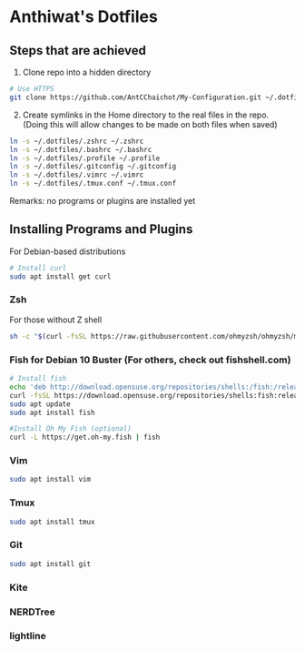 # Anthiwat's Dotfiles

## Steps that are achieved

1. Clone repo into a hidden directory

```bash
# Use HTTPS
git clone https://github.com/AntCChaichot/My-Configuration.git ~/.dotfiles
```

2. Create symlinks in the Home directory to the real files in the repo. (Doing this will allow changes to be made on both files when saved)

```bash
ln -s ~/.dotfiles/.zshrc ~/.zshrc
ln -s ~/.dotfiles/.bashrc ~/.bashrc
ln -s ~/.dotfiles/.profile ~/.profile
ln -s ~/.dotfiles/.gitconfig ~/.gitconfig
ln -s ~/.dotfiles/.vimrc ~/.vimrc
ln -s ~/.dotfiles/.tmux.conf ~/.tmux.conf
```

Remarks: no programs or plugins are installed yet

## Installing Programs and Plugins
For Debian-based distributions

```bash
# Install curl
sudo apt install get curl
```

### Zsh
For those without Z shell
```bash
sh -c "$(curl -fsSL https://raw.githubusercontent.com/ohmyzsh/ohmyzsh/master/tools/install.sh)"
```
### Fish for Debian 10 Buster (For others, check out fishshell.com)
```bash
# Install fish
echo 'deb http://download.opensuse.org/repositories/shells:/fish:/release:/3/Debian_10/ /' | sudo tee /etc/apt/sources.list.d/shells:fish:release:3.list
curl -fsSL https://download.opensuse.org/repositories/shells:fish:release:3/Debian_10/Release.key | gpg --dearmor | sudo tee /etc/apt/trusted.gpg.d/shells_fish_release_3.gpg > /dev/null
sudo apt update
sudo apt install fish

#Install Oh My Fish (optional)
curl -L https://get.oh-my.fish | fish
```

### Vim
```bash
sudo apt install vim
```
### Tmux
```bash
sudo apt install tmux
```
### Git
```bash
sudo apt install git
```

### Kite
### NERDTree
### lightline
